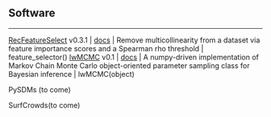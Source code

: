 ## Software

---

[RecFeatureSelect](https://pypi.org/project/RecFeatureSelect/) v0.3.1 | [docs](https://github.com/daniel-furman/RecFeatureSelect) | Remove multicollinearity from a dataset via feature importance scores and a Spearman rho threshold | feature_selector()
[lwMCMC](https://pypi.org/project/lwMCMC/) v0.1 | [docs](https://github.com/daniel-furman/lwMCMC) | A numpy-driven implementation of Markov Chain Monte Carlo object-oriented parameter sampling class for Bayesian inference | lwMCMC(object)

PySDMs (to come)

SurfCrowds(to come)

